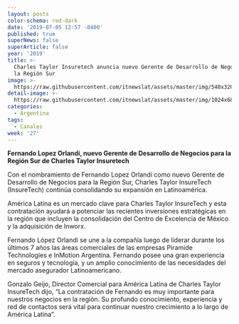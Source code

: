 ```yaml
---
layout: posts
color-schema: red-dark
date: '2019-07-05 12:57 -0400'
published: true
superNews: false
superArticle: false
year: '2019'
title: >-
  Charles Taylor Insuretech anuncia nuevo Gerente de Desarrollo de Negocios para
  la Región Sur
image: >-
  https://raw.githubusercontent.com/itnewslat/assets/master/img/540x320/Fernando-Lopez-p.jpg
detail-image: >-
  https://raw.githubusercontent.com/itnewslat/assets/master/img/1024x680/Fernando-Lopez-g.jpg
categories:
  - Argentina
tags:
  - Canales
week: '27'
---
```

**Fernando Lopez Orlandi, nuevo Gerente de Desarrollo de Negocios para la Región Sur de Charles Taylor Insuretech**

Con el nombramiento de Fernando Lopez Orlandi como nuevo Gerente de Desarrollo de Negocios para la Región Sur, Charles Taylor InsureTech (InsureTech) continúa consolidando su expansión en Latinoamérica.
 
América Latina es un mercado clave para Charles Taylor InsureTech y esta contratación ayudará a potenciar las recientes inversiones estratégicas en la región que incluyen la consolidación del Centro de Excelencia de México y la adquisición de Inworx.
 
Fernando López Orlandi se une a la compañía luego de liderar durante los últimos 7 años las áreas comerciales de las empresas Piramide Technologies e InMotion Argentina. Fernando posee una gran experiencia en seguros y tecnología, y un amplio conocimiento de las necesidades del mercado asegurador Latinoamericano.
 
Gonzalo Geijo, Director Comercial para América Latina de Charles Taylor InsureTech dijo, “La contratación de Fernando es muy importante para nuestros negocios en la región. Su profundo conocimiento, experiencia y red de contactos será vital para continuar nuestro crecimiento a lo largo de América Latina”.
